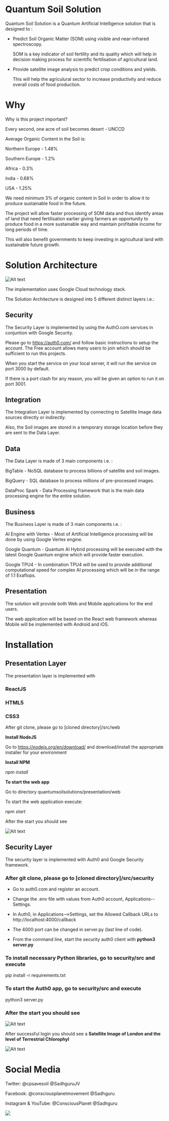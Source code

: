 
# Quantum Soil Solution

Quantum Soil Solution is a Quantum Artificial Intelligence solution that is designed to :

* Predict Soil Organic Matter (SOM) using visible and near-infrared spectroscopy.

  SOM is a key indicator of soil fertility and its quality which will help in decision making process for scientific fertilisation of agricultural land.

* Provide satellite image analysis to predict crop conditions and yields.
   
  This will help the agriculural sector to increase productivity and reduce overall costs of food production.

# Why

Why is this project important?

Every second, one acre of soil becomes desert - UNCCD

Average Organic Content in the Soil is:

Northern Europe - 1.48%

Southern Europe - 1.2%

Africa          - 0.3%

India           - 0.68%

USA             - 1.25%

We need minimum 3% of organic content in Soil in order to allow it to produce sustainable food in the future.

The project will allow faster processing of SOM data and thus identify areas of land that need fertilisation earlier giving farmers an opportunity to produce food in a more sustainable way and maintain profitable income for long periods of time.

This will also benefit governments to keep investing in agricultural land with sustainable future growth.

# Solution Architecture

![Alt text](presentation/web/src/assets/images/QuantumSoilSolutions.png?raw=true "Title")

The implementation uses Google Cloud technology stack.

The Solution Architecture is designed into 5 different distinct layers i.e.:

## Security

The Security Layer is implemented by using the AuthO.com services in conjuntion with Google Security.

Please go to https://auth0.com/ and follow basic instructions to setup the account.  The Free account allows many users to join which should be sufficient to run this projects.

When you start the service on your local server, it will run the service on port 3000 by default.

If there is a port clash for any reason, you will be given an option to run it on port 3001.

## Integration

The Integration Layer is implemented by connecting to Satellite Image data sources directly or indirectly.  

Also, the Soil images are stored in a temporary storage location before they are sent to the Data Layer.

## Data

The Data Layer is made of 3 main components i.e. :

BigTable - NoSQL database to process billions of satellite and soil images.

BigQuery - SQL database to process millions of pre-processed images.

DataProc Spark - Data Processing framework that is the main data processing engine for the entire solution.

## Business

The Business Layer is made of 3 main components i.e. :

AI Engine with Vertex - Most of Artificial Intelligence processing will be done by using Google Vertex engine.

Google Quantum - Quantum AI Hybrid processing will be executed with the latest Google Quantum engine which will provide faster execution. 

Google TPU4 - In combination TPU4 will be used to provide additional computational speed for complex AI processing which will be in the range of 1.1 Exaflops.


## Presentation

The solution will provide both Web and Mobile applications for the end users.

The web application will be based on the React web framework whereas Mobile will be implemented with Android and iOS.

# Installation

## Presentation Layer

The presentation layer is implemented with 

### ReactJS

### HTML5

### CSS3

After git clone, please go to [cloned directory]/src/web

**Install NodeJS**

Go to https://nodejs.org/en/download/ and download/install the appropriate installer for your environment

**Install NPM**

*npm install*

**To start the web app**

Go to directory quantumsoilsolutions/presentation/web

To start the web application execute:

*npm start*

After the start you should see

![Alt text](presentation/web/src/assets/images/wheatfieldtext.png?raw=true "Title")

## Security Layer

The security layer is implemented with Auth0 and Google Security framework.

### After git clone, please go to [cloned directory]/src/security

* Go to auth0.com and register an account.

* Change the .env file with values from Auth0 account, Applications--Settings.

* In Auth0, in Applications-->Settings, set the Allowed Callback URLs to http://localhost:4000/callback

* The 4000 port can be changed in server.py (last line of code).
* From the command line, start the security auth0 client with **python3 server.py**

### To install necessary Python libraries, go to security/src and execute

pip install -r requirements.txt

### To start the Auth0 app, go to security/src and execute

python3 server.py

### After the start you should see

![Alt text](presentation/web/src/assets/images/auth0main.png?raw=true "Title")

After successful login you should see a **Satellite Image of London and the level of Terrestrial Chlorophyl**

![Alt text](presentation/web/src/assets/images/SatelliteScan.png?raw=true "Title")

# Social Media

Twitter: @cpsavesoil @SadhguruJV

Facebook: @consciousplanetmovement @Sadhguru

Instagram & YouTube: @ConsciousPlanet @Sadhguru


<a href="https://www.consciousplanet.org/" target="_blank">
<img src="https://www.datocms-assets.com/60396/1648286746-english.png"/>
</a>
